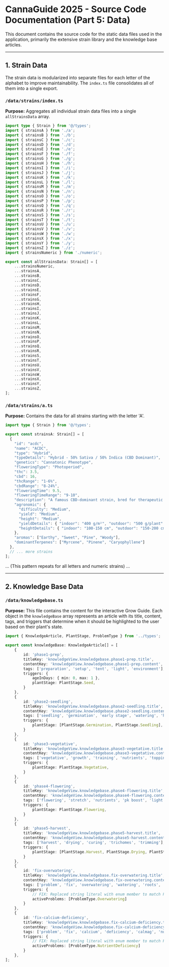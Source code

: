 
# CannaGuide 2025 - Source Code Documentation (Part 5: Data)

This document contains the source code for the static data files used in the application, primarily the extensive strain library and the knowledge base articles.

---

## 1. Strain Data

The strain data is modularized into separate files for each letter of the alphabet to improve maintainability. The `index.ts` file consolidates all of them into a single export.

### `/data/strains/index.ts`

**Purpose:** Aggregates all individual strain data files into a single `allStrainsData` array.

```typescript
import type { Strain } from '@/types';
import { strainsA } from './a';
import { strainsB } from './b';
import { strainsC } from './c';
import { strainsD } from './d';
import { strainsE } from './e';
import { strainsF } from './f';
import { strainsG } from './g';
import { strainsH } from './h';
import { strainsI } from './i';
import { strainsJ } from './j';
import { strainsK } from './k';
import { strainsL } from './l';
import { strainsM } from './m';
import { strainsN } from './n';
import { strainsO } from './o';
import { strainsP } from './p';
import { strainsQ } from './q';
import { strainsR } from './r';
import { strainsS } from './s';
import { strainsT } from './t';
import { strainsU } from './u';
import { strainsV } from './v';
import { strainsW } from './w';
import { strainsX } from './x';
import { strainsY } from './y';
import { strainsZ } from './z';
import { strainsNumeric } from './numeric';

export const allStrainsData: Strain[] = [
    ...strainsNumeric,
    ...strainsA,
    ...strainsB,
    ...strainsC,
    ...strainsD,
    ...strainsE,
    ...strainsF,
    ...strainsG,
    ...strainsH,
    ...strainsI,
    ...strainsJ,
    ...strainsK,
    ...strainsL,
    ...strainsM,
    ...strainsN,
    ...strainsO,
    ...strainsP,
    ...strainsQ,
    ...strainsR,
    ...strainsS,
    ...strainsT,
    ...strainsU,
    ...strainsV,
    ...strainsW,
    ...strainsX,
    ...strainsY,
    ...strainsZ,
];
```

### `/data/strains/a.ts`

**Purpose:** Contains the data for all strains starting with the letter 'A'.

```typescript
import type { Strain } from '@/types';

export const strainsA: Strain[] = [
  {
    "id": "acdc",
    "name": "ACDC",
    "type": "Hybrid",
    "typeDetails": "Hybrid - 50% Sativa / 50% Indica (CBD Dominant)",
    "genetics": "Cannatonic Phenotype",
    "floweringType": "Photoperiod",
    "thc": 3.5,
    "cbd": 16,
    "thcRange": "1-6%",
    "cbdRange": "8-24%",
    "floweringTime": 9.5,
    "floweringTimeRange": "9-10",
    "description": "A famous CBD-dominant strain, bred for therapeutic purposes without strong psychoactive effects. The name stands for 'Alternative Cannabinoid Dietary Cannabis'. It has a relaxing and anxiolytic effect, while the mind remains clear. Ideal for pain and anxiety.",
    "agronomic": {
      "difficulty": "Medium",
      "yield": "Medium",
      "height": "Medium",
      "yieldDetails": { "indoor": "400 g/m²", "outdoor": "500 g/plant" },
      "heightDetails": { "indoor": "100-150 cm", "outdoor": "150-200 cm" }
    },
    "aromas": ["Earthy", "Sweet", "Pine", "Woody"],
    "dominantTerpenes": ["Myrcene", "Pinene", "Caryophyllene"]
  },
  // ... more strains
];
```

... (This pattern repeats for all letters and numeric strains) ...

---

## 2. Knowledge Base Data

### `/data/knowledgebase.ts`

**Purpose:** This file contains the content for the interactive Grow Guide. Each object in the `knowledgeBase` array represents an article with its title, content, tags, and triggers that determine when it should be highlighted to the user based on their plant's state.

```typescript
import { KnowledgeArticle, PlantStage, ProblemType } from '../types';

export const knowledgeBase: KnowledgeArticle[] = [
    {
        id: 'phase1-prep',
        titleKey: 'knowledgeView.knowledgebase.phase1-prep.title',
        contentKey: 'knowledgeView.knowledgebase.phase1-prep.content',
        tags: ['preparation', 'setup', 'tent', 'light', 'environment'],
        triggers: {
            ageInDays: { min: 0, max: 1 },
            plantStage: PlantStage.Seed,
        }
    },
    {
        id: 'phase2-seedling',
        titleKey: 'knowledgeView.knowledgebase.phase2-seedling.title',
        contentKey: 'knowledgeView.knowledgebase.phase2-seedling.content',
        tags: ['seedling', 'germination', 'early stage', 'watering', 'humidity'],
        triggers: {
            plantStage: [PlantStage.Germination, PlantStage.Seedling],
        }
    },
    {
        id: 'phase3-vegetative',
        titleKey: 'knowledgeView.knowledgebase.phase3-vegetative.title',
        contentKey: 'knowledgeView.knowledgebase.phase3-vegetative.content',
        tags: ['vegetative', 'growth', 'training', 'nutrients', 'topping', 'lst'],
        triggers: {
            plantStage: PlantStage.Vegetative,
        }
    },
    {
        id: 'phase4-flowering',
        titleKey: 'knowledgeView.knowledgebase.phase4-flowering.title',
        contentKey: 'knowledgeView.knowledgebase.phase4-flowering.content',
        tags: ['flowering', 'stretch', 'nutrients', 'pk boost', 'light cycle', 'humidity'],
        triggers: {
            plantStage: PlantStage.Flowering,
        }
    },
    {
        id: 'phase5-harvest',
        titleKey: 'knowledgeView.knowledgebase.phase5-harvest.title',
        contentKey: 'knowledgeView.knowledgebase.phase5-harvest.content',
        tags: ['harvest', 'drying', 'curing', 'trichomes', 'trimming'],
        triggers: {
            plantStage: [PlantStage.Harvest, PlantStage.Drying, PlantStage.Curing],
        }
    },
    {
        id: 'fix-overwatering',
        titleKey: 'knowledgeView.knowledgebase.fix-overwatering.title',
        contentKey: 'knowledgeView.knowledgebase.fix-overwatering.content',
        tags: ['problem', 'fix', 'overwatering', 'watering', 'roots', 'droopy'],
        triggers: {
            // FIX: Replaced string literal with enum member to match ProblemType.
            activeProblems: [ProblemType.Overwatering]
        }
    },
    {
        id: 'fix-calcium-deficiency',
        titleKey: 'knowledgeView.knowledgebase.fix-calcium-deficiency.title',
        contentKey: 'knowledgeView.knowledgebase.fix-calcium-deficiency.content',
        tags: ['problem', 'fix', 'calcium', 'deficiency', 'calmag', 'nutrients', 'ph'],
        triggers: {
            // FIX: Replaced string literal with enum member to match ProblemType.
            activeProblems: [ProblemType.NutrientDeficiency]
        }
    },
];
```
